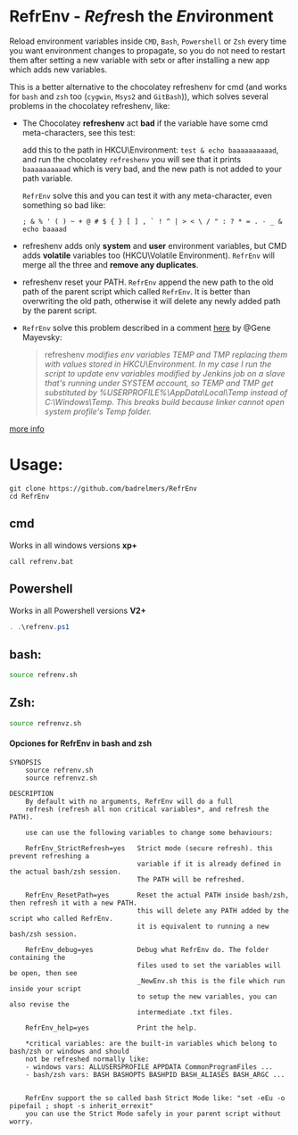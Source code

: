 # RefrEnv - *Refr*esh the *Env*ironment
Reload environment variables inside `CMD`, `Bash`, `Powershell` or `Zsh` every time you want environment changes to propagate, so you do not need to restart them after setting a new variable with setx or after installing a new app which adds new variables.

This is a better alternative to the chocolatey refreshenv for cmd (and works for `bash` and `zsh` too (`cygwin`, `Msys2` and `GitBash`)), which solves several problems in the chocolatey refreshenv, like:
 - The Chocolatey **refreshenv** act **bad** if the variable have some
   cmd meta-characters, see this test:
   
   add this to the path in HKCU\Environment: `test & echo baaaaaaaaaad`,
   and run the chocolatey `refreshenv` you will see that it prints
   `baaaaaaaaaad` which is very bad, and the new path is not added to
   your path variable.
   
   `RefrEnv` solve this and you can test it with any meta-character, even something so bad like: 
   ```
   ; & % ' ( ) ~ + @ # $ { } [ ] , ` ! ^ | > < \ / " : ? * = . - _ & echo baaaad
   ```
 - refreshenv adds only **system** and **user**
   environment variables, but CMD adds **volatile** variables too
   (HKCU\Volatile Environment). `RefrEnv` will merge all the three and
   **remove any duplicates**.

 - refreshenv reset your PATH. `RefrEnv` append the new path to the
   old path of the parent script which called `RefrEnv`. It is better
   than overwriting the old path, otherwise it will delete any newly
   added path by the parent script.

 - `RefrEnv` solve this problem described in a comment [here][1] by @Gene Mayevsky: 
     > refreshenv *modifies env variables TEMP and TMP replacing them with values stored in HKCU\Environment. In my case I run the script to update env variables modified by Jenkins job on a slave that's running under SYSTEM account, so TEMP and TMP get substituted by %USERPROFILE%\AppData\Local\Temp instead of C:\Windows\Temp. This breaks build because linker cannot open system profile's Temp folder.*

[more info][2]

# Usage:
```batch
git clone https://github.com/badrelmers/RefrEnv
cd RefrEnv
```

## cmd
Works in all windows versions **xp+**

```batch
call refrenv.bat
```

## Powershell
Works in all Powershell versions **V2+**
```powershell
. .\refrenv.ps1
```

## bash:
```bash
source refrenv.sh
```

## Zsh:
```bash
source refrenvz.sh
```
#### Opciones for RefrEnv in bash and zsh 
```
SYNOPSIS
    source refrenv.sh
    source refrenvz.sh

DESCRIPTION
    By default with no arguments, RefrEnv will do a full 
    refresh (refresh all non critical variables*, and refresh the PATH).

    use can use the following variables to change some behaviours:
    
    RefrEnv_StrictRefresh=yes   Strict mode (secure refresh). this prevent refreshing a
                                variable if it is already defined in the actual bash/zsh session. 
                                The PATH will be refreshed.
                                
    RefrEnv_ResetPath=yes       Reset the actual PATH inside bash/zsh, then refresh it with a new PATH.
                                this will delete any PATH added by the script who called RefrEnv. 
                                it is equivalent to running a new bash/zsh session.

    RefrEnv_debug=yes           Debug what RefrEnv do. The folder containing the 
                                files used to set the variables will be open, then see 
                                _NewEnv.sh this is the file which run inside your script
                                to setup the new variables, you can also revise the 
                                intermediate .txt files.
                              
    RefrEnv_help=yes            Print the help.

    *critical variables: are the built-in variables which belong to bash/zsh or windows and should 
    not be refreshed normally like:
    - windows vars: ALLUSERSPROFILE APPDATA CommonProgramFiles ...
    - bash/zsh vars: BASH BASHOPTS BASHPID BASH_ALIASES BASH_ARGC ...
    
    
    RefrEnv support the so called bash Strict Mode like: "set -eEu -o pipefail ; shopt -s inherit_errexit"
    you can use the Strict Mode safely in your parent script without worry.

```
 


  [1]: https://stackoverflow.com/questions/171588/is-there-a-command-to-refresh-environment-variables-from-the-command-prompt-in-w
  [2]: https://stackoverflow.com/questions/171588/is-there-a-command-to-refresh-environment-variables-from-the-command-prompt-in-w

